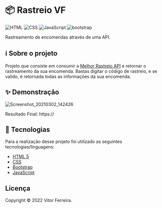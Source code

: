 # 📦 Rastreio VF
![HTML](https://img.shields.io/badge/HTML5-E34F26?style=for-the-badge&logo=html5&logoColor=white")
![CSS](https://img.shields.io/badge/CSS3-1572B6?style=for-the-badge&logo=css3&logoColor=white)
![JavaScript](https://img.shields.io/badge/JavaScript-323330?style=for-the-badge&logo=javascript&logoColor=F7DF1E)
![bootstrap](https://img.shields.io/badge/Bootstrap-563D7C?style=for-the-badge&logo=bootstrap&logoColor=white)


Rastreamento de encomendas através de uma API.

## ℹ️ Sobre o projeto 
Projeto que consiste em consumir a [Melhor Rastreio API](https://api.melhorrastreio.com.br/api/) e retornar o rastreamento da sua encomenda.
Bastas digitar o código de rastreio, e se valido, é retornada todas as informações da sua encomenda.  


## ✨ Demonstração
![Screenshot_20210302_142426](https://imgur.com/a/beQAl6R)





Resultado Final: https://




## 📝 Tecnologias 
Para a realização desse projeto foi utilizado as seguintes tecnologias/linguagens: 
- [HTML 5]() 
- [CSS]()
- [Bootstrap ](https://getbootstrap.com/docs/5.0/getting-started/introduction/)
- [JavaScript](https://www.javascript.com/)



## Licença
Copyright © 2022 Vitor Ferreira.


